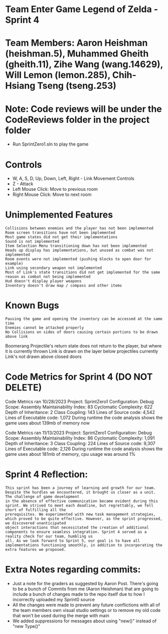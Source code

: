 # Team Enter Game Legend of Zelda - Sprint 4
# Team Members: Aaron Heishman (heishman.5), Muhammed Gheith (gheith.11), Zihe Wang (wang.14629), Will Lemon (lemon.285), Chih-Hsiang Tseng (tseng.253)
# Note: Code reviews will be under the CodeReviews folder in the project folder
  - Run SprintZero1.sln to play the game
# Controls
  - W, A, S, D, Up, Down, Left, Right - Link Movement Controls
  - Z  - Attack
  - Left Mouse Click: Move to previous room
  - Right Mouse Click: Move to next room
 

 # Unimplemented Features
	Collisions between enemies and the player has not been implemented
	Room screen transitions have not been implemented
	Most game states did not get their implementations
	Sound is not implemented
	Item Selection Menu transitioning down has not been implemented
	Heads up display has implementations, but unused as combat was not implemented
	Room events were not implemented (pushing blocks to open door for example)
	Link using secondary weapon not implemented
	Most of Link's state transitions did not get implemented for the same reason as combat not being implemented
	Hud doesn't display player weapons
	Inventory doesn't draw map / compass and other items

# Known Bugs 
	Pausing the game and opening the inventory can be accessed at the same time
	Enemies cannot be attacked properly
	No Collisions on sides of doors causing certain portions to be drawn above link


Boomerang Projectile's return state does not return to the player, but where it is currently thrown
Link is drawn on the layer below projectiles currently
Link's not drawn above closed doors


# Code Metrics for Sprint 4 (DO NOT DELETE)
Code Metrics ran 10/28/2023
	Project: SprintZero1
	Configuration: Debug
	Scope: Assembly
	Maintainability Index: 83
	Cyclomatic Complexity: 622
	Depth of Inheritance: 2
	Class Coupling: 143
	Lines of Source code: 4,542
	Lines of Executable code: 1,072
	During runtime the code analysis shows the game uses about 139mb of memory now

Code Metrics ran 11/13/2023
	Project: SprintZero1
	Configuration: Debug
	Scope: Assembly
	Maintainability Index: 86
	Cyclomatic Complexity: 1,091
	Depth of Inheritance: 3
	Class Coupling: 224
	Lines of Source code: 9,307
	Lines of Executable code: 2,126
	During runtime the code analysis shows the game uses about 181mb of memory, cpu usage was around 1%



# Sprint 4 Reflection:
	This sprint has been a journey of learning and growth for our team. Despite the hurdles we encountered, it brought us closer as a unit. The challenge of game development
	in the absence of effective communication became evident during this sprint. We strived to meet each deadline, but regrettably, we fell short of fulfilling all the
	prerequisites. We experimented with new task management strategies, which proved to be quite effective. However, as the sprint progressed, we discovered unanticipated
	object interactions that necessitated the creation of additional components to ensure seamless integration. Sprint 4 served as a reality check for our team, humbling us
	all. As we look forward to Sprint 5, our goal is to have all implementations functioning smoothly, in addition to incorporating the extra features we proposed.

# Extra Notes regarding commits:
- Just a note for the graders as suggested by Aaron Post. There's going to be a bunch of Commits from me (Aaron Heishman) that are going to include a bunch of changes made to the repo itself due to how I incorrectly uploaded my Sprint0 source
- All the changes were made to prevent any future conflictions with all of the team members own visual studio settings or to remove my old code that won't be used during the merge with main
- We added suppressions for messages about using "new()" instead of "new Type()"